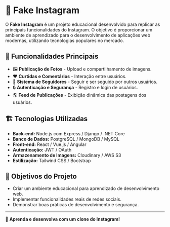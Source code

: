 # 📸 Fake Instagram

O **Fake Instagram** é um projeto educacional desenvolvido para replicar as principais funcionalidades do Instagram. O objetivo é proporcionar um ambiente de aprendizado para o desenvolvimento de aplicações web modernas, utilizando tecnologias populares no mercado.

## 🚀 Funcionalidades Principais
- 🖼 **Publicação de Fotos** - Upload e compartilhamento de imagens.
- ❤️ **Curtidas e Comentários** - Interação entre usuários.
- 👥 **Sistema de Seguidores** - Seguir e ser seguido por outros usuários.
- 🔒 **Autenticação e Segurança** - Registro e login de usuários.
- 🌎 **Feed de Publicações** - Exibição dinâmica das postagens dos usuários.

## 🏗️ Tecnologias Utilizadas
- **Back-end:** Node.js com Express / Django / .NET Core
- **Banco de Dados:** PostgreSQL / MongoDB / MySQL
- **Front-end:** React / Vue.js / Angular
- **Autenticação:** JWT / OAuth
- **Armazenamento de Imagens:** Cloudinary / AWS S3
- **Estilização:** Tailwind CSS / Bootstrap

## 🎯 Objetivos do Projeto
- Criar um ambiente educacional para aprendizado de desenvolvimento web.
- Implementar funcionalidades reais de redes sociais.
- Demonstrar boas práticas de desenvolvimento e segurança.
---
🚀 **Aprenda e desenvolva com um clone do Instagram!**

